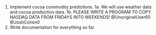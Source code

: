 1. Implement cocoa commodity predictions.
1a. We will use weather data and cocoa production data.
1b. PLEASE WRITE A PROGRAM TO COPY NASDAQ DATA FROM FRIDAYS INTO WEEKENDS! @UnoriginalUser65 @JoshCohen0
2. Write documentation for everything so far.